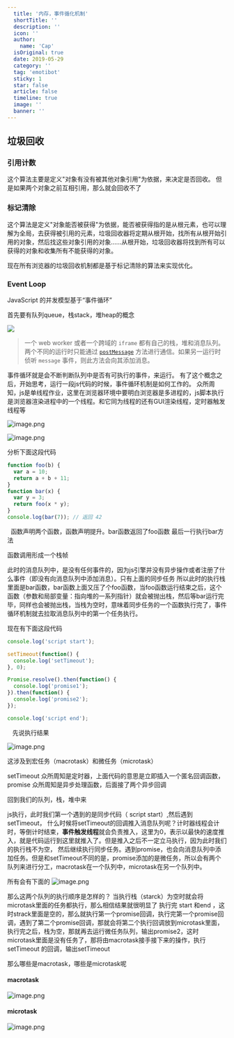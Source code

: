 ```yaml
---
  title: '内存，事件循化机制'
  shortTitle: ''
  description: ''
  icon: ''
  author:
    name: 'Cap'
  isOriginal: true
  date: 2019-05-29
  category: ''
  tag: 'emotibot'
  sticky: 1
  star: false
  article: false
  timeline: true
  image: ''
  banner: ''
---
```


  ## 垃圾回收
### 引用计数
这个算法主要是定义"对象有没有被其他对象引用"为依据，来决定是否回收。
但是如果两个对象之前互相引用，那么就会回收不了

### 标记清除
这个算法是定义"对象能否被获得"为依据，能否被获得指的是从根元素，也可以理解为全局，去获得被引用的元素，垃圾回收器将定期从根开始，找所有从根开始引用的对象，然后找这些对象引用的对象……从根开始，垃圾回收器将找到所有可以获得的对象和收集所有不能获得的对象。

现在所有浏览器的垃圾回收机制都是基于标记清除的算法来实现优化。

### Event Loop
JavaScript 的并发模型基于“事件循环”

首先要有队列queue，栈stack，堆heap的概念

![](https://cdn.nlark.com/yuque/0/2019/svg/297368/1558924186766-88436107-7963-4a90-8ea8-a01f3cf988b1.svg#align=left&display=inline&height=270&originHeight=270&originWidth=294&status=done&width=294)

> 一个 web worker 或者一个跨域的 `iframe` 都有自己的栈，堆和消息队列。两个不同的运行时只能通过 [`postMessage`](https://developer.mozilla.org/zh-CN/docs/Web/API/Window/postMessage) 方法进行通信。如果另一运行时侦听 `message` 事件，则此方法会向其添加消息。 


事件循环就是会不断判断队列中是否有可执行的事件，来运行。
有了这个概念之后，开始思考，运行一段js代码的时候，事件循环机制是如何工作的。
众所周知，js是单线程作业，这里在浏览器环境中要明白浏览器是多进程的，js脚本执行是浏览器渲染进程中的一个线程。和它同为线程的还有GUI渲染线程，定时器触发线程等

![image.png](https://cdn.nlark.com/yuque/0/2019/png/297368/1558946584182-57e7ce52-1c84-4d42-b722-42063d59dc8a.png#align=left&display=inline&height=125&name=image.png&originHeight=125&originWidth=644&size=14418&status=done&width=644)

![image.png](https://cdn.nlark.com/yuque/0/2019/png/297368/1558947011843-960e8536-6e22-4300-88fc-9c6218d24033.png#align=left&display=inline&height=447&name=image.png&originHeight=447&originWidth=221&size=43107&status=done&width=221)

分析下面这段代码

```javascript
function foo(b) {
  var a = 10;
  return a + b + 11;
}
function bar(x) {
  var y = 3;
  return foo(x * y);
}
console.log(bar(7)); // 返回 42
```
 
函数声明两个函数，函数声明提升。bar函数返回了foo函数
最后一行执行bar方法

函数调用形成一个栈帧

此时的消息队列中，是没有任何事件的，因为js引擎并没有异步操作或者注册了什么事件（即没有向消息队列中添加消息）。只有上面的同步任务
所以此时的执行栈里面是bar函数，bar函数上面又压了个foo函数，当foo函数运行结束之后，这个函数（参数和局部变量：指向堆的一系列指针）就会被抛出栈，然后等bar运行完毕，同样也会被抛出栈，当栈为空时，意味着同步任务的一个函数执行完了，事件循环机制就去拉取消息队列中的第一个任务执行。

现在有下面这段代码

```javascript
console.log('script start');

setTimeout(function() {
  console.log('setTimeout');
}, 0);

Promise.resolve().then(function() {
  console.log('promise1');
}).then(function() {
  console.log('promise2');
});

console.log('script end');
```
  
先说执行结果

![image.png](https://cdn.nlark.com/yuque/0/2019/png/297368/1558949568434-7c66239b-a30b-482a-8eb1-3f3f14ef2d7d.png#align=left&display=inline&height=124&name=image.png&originHeight=124&originWidth=157&size=3526&status=done&width=157)

这涉及到宏任务（macrotask）和微任务（microtask）

setTimeout 众所周知是定时器，上面代码的意思是立即插入一个匿名回调函数，
promise 众所周知是异步处理函数，后面接了两个异步回调

回到我们的队列，栈，堆中来

js执行，此时我们第一个遇到的是同步代码（ script start）,然后遇到setTimeout，
什么时候将setTimeout的回调推入消息队列呢？计时器线程会计时，等倒计时结束，**事件触发线程**就会负责推入，这里为0，表示以最快的速度推入，就是代码运行到这里就推入了。但是推入之后不一定立马执行，因为此时我们的执行栈不为空，
然后继续执行同步任务。遇到promise，也会向消息队列中添加任务。但是和setTimeout不同的是，promise添加的是微任务，所以会有两个队列来进行分工，macrotask在一个队列中，microtask在另一个队列中。

所有会有下面的
![image.png](https://cdn.nlark.com/yuque/0/2019/png/297368/1558950918438-3cfbb34f-5b61-4f8f-8672-1d2f9e9187ec.png#align=left&display=inline&height=515&name=image.png&originHeight=515&originWidth=728&size=20185&status=done&width=728)

那么这两个队列的执行顺序是怎样的？
当执行栈（starck）为空时就会将microtask里面的任务都执行，那么相信结果就很明显了
执行完 start 和end ，这时strack里面是空的，那么就执行第一个promise回调，执行完第一个promise回调，遇到了第二个promise回调，那就会将第二个执行回调放到microtask里面，执行完之后，栈为空，那就再去运行微任务队列，输出promise2，这时microtask里面是没有任务了，那将由macrotask接手接下来的操作，执行setTimeout
的回调，输出setTimeout

那么哪些是macrotask，哪些是microtask呢

#### macrotask
![image.png](https://cdn.nlark.com/yuque/0/2019/png/297368/1559006520108-f7d173c5-0684-4689-bfe5-f214fdd7f97e.png#align=left&display=inline&height=179&name=image.png&originHeight=179&originWidth=384&size=7532&status=done&width=384)
#### microtask

![image.png](https://cdn.nlark.com/yuque/0/2019/png/297368/1559006540001-43a2cf9a-3a9a-42be-8c1c-06dca67e1286.png#align=left&display=inline&height=194&name=image.png&originHeight=194&originWidth=779&size=21387&status=done&width=779)
